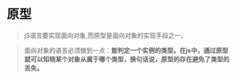 # 原型

> jS语言要实现面向对象,而原型是面向对象的实现手段之一。

> 面向对象的语言必须做到一点：**能判定一个实例的类型。在js中，通过原型就可以知晓某个对象从属于哪个类型，换句话说，原型的存在避免了类型的丢失。**